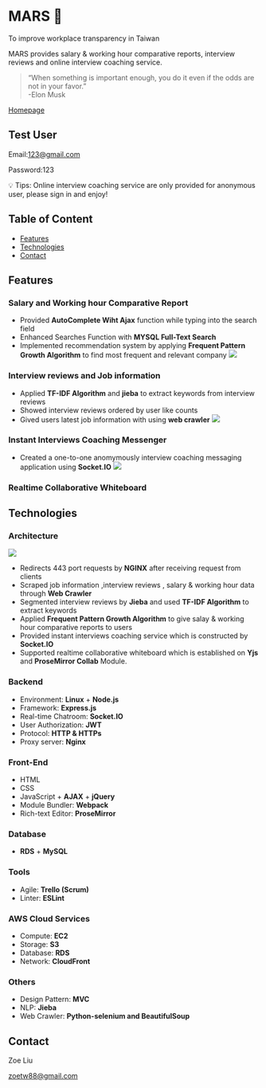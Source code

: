  # MARS  :rocket:

To improve workplace transparency in Taiwan

MARS provides salary & working hour comparative reports, interview reviews and online interview coaching service.

>“When something is important enough, you do it even if the odds are not in your favor.” <br>
> -Elon Musk 

[Homepage](https://mars-interviews.club) 

## Test User

Email:123@gmail.com

Password:123

💡 Tips: Online interview coaching service are only provided for anonymous user, please sign in and enjoy!

## Table of Content

- [Features](#Features)
- [Technologies](#Technologies)
- [Contact](#Contact)

## Features

### Salary and Working hour Comparative Report
  -  Provided **AutoComplete Wiht Ajax** function while typing into the search field
  -  Enhanced Searches Function with **MYSQL Full-Text Search** 
  -  Implemented recommendation system by applying **Frequent Pattern Growth Algorithm** to find most frequent and relevant company
![](https://zoesandbox.s3-ap-southeast-1.amazonaws.com/img/searchResult.gif)
### Interview reviews and Job information
  -  Applied **TF-IDF Algorithm** and **jieba** to extract keywords from interview reviews
  -  Showed interview reviews ordered by user like counts
  -  Gived users latest job information with using **web crawler**
![](https://github.com/zoetw88/MARS_README/blob/master/interviewReviews.gif)
### Instant Interviews Coaching Messenger
  - Created a one-to-one anomymously interview coaching messaging application using **Socket.IO** 
![](https://github.com/zoetw88/MARS_README/blob/master/askQuestion.gif)
### Realtime Collaborative Whiteboard
 

## Technologies

### Architecture

![](https://zoesandbox.s3-ap-southeast-1.amazonaws.com/img/architecture.png)
- Redirects 443 port requests by **NGINX** after receiving request from clients
- Scraped job information ,interview reviews , salary & working hour data through **Web Crawler**
- Segmented interview reviews by **Jieba** and used **TF-IDF Algorithm** to extract keywords 
- Applied **Frequent Pattern Growth Algorithm** to give salay & working hour comparative reports to users
- Provided instant interviews coaching service which is constructed by **Socket.IO** 
- Supported realtime collaborative whiteboard which is established on **Yjs** and **ProseMirror Collab** Module.


### Backend

- Environment: **Linux** + **Node.js**
- Framework: **Express.js**
- Real-time Chatroom: **Socket.IO**
- User Authorization: **JWT**
- Protocol: **HTTP & HTTPs**
- Proxy server: **Nginx**

### Front-End

- HTML
- CSS
- JavaScript + **AJAX** + **jQuery**
- Module Bundler: **Webpack**
- Rich-text Editor: **ProseMirror**


### Database

- **RDS** + **MySQL**



### Tools
- Agile: **Trello (Scrum)**
- Linter: **ESLint**

### AWS Cloud Services

- Compute: **EC2**
- Storage: **S3**
- Database: **RDS**
- Network: **CloudFront**

### Others
- Design Pattern: **MVC**
- NLP: **Jieba**
- Web Crawler: **Python-selenium and BeautifulSoup**

## Contact

Zoe Liu

zoetw88@gmail.com
